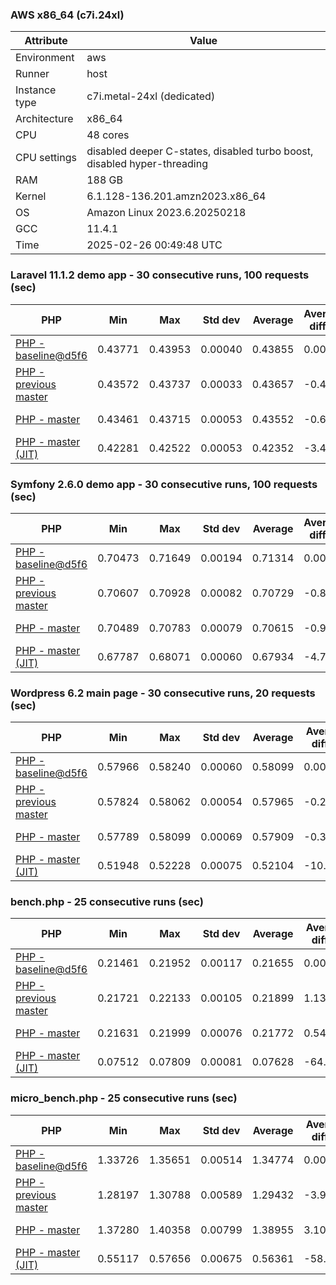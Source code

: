 ### AWS x86_64 (c7i.24xl)

|  Attribute    |     Value      |
|---------------|----------------|
| Environment   |aws|
| Runner        |host|
| Instance type |c7i.metal-24xl (dedicated)|
| Architecture  |x86_64
| CPU           |48 cores|
| CPU settings  |disabled deeper C-states, disabled turbo boost, disabled hyper-threading|
| RAM           |188 GB|
| Kernel        |6.1.128-136.201.amzn2023.x86_64|
| OS            |Amazon Linux 2023.6.20250218|
| GCC           |11.4.1|
| Time          |2025-02-26 00:49:48 UTC|

### Laravel 11.1.2 demo app - 30 consecutive runs, 100 requests (sec)

|     PHP     |     Min     |     Max     |    Std dev   |   Average  |  Average diff % |   Median   | Median diff % |     Memory    |
|-------------|-------------|-------------|--------------|------------|-----------------|------------|---------------|---------------|
|[PHP - baseline@d5f6](https://github.com/php/php-src/commit/d5f6e56610)|0.43771|0.43953|0.00040|0.43855|0.00%|0.43859|0.00%|41.85 MB|
|[PHP - previous master](https://github.com/php/php-src/commit/1a10b990f2)|0.43572|0.43737|0.00033|0.43657|-0.45%|0.43657|-0.46%|41.85 MB|
|[PHP - master](https://github.com/php/php-src/commit/d6cd754121)|0.43461|0.43715|0.00053|0.43552|-0.69%|0.43549|-0.71%|41.85 MB|
|[PHP - master (JIT)](https://github.com/php/php-src/commit/d6cd754121)|0.42281|0.42522|0.00053|0.42352|-3.43%|0.42338|-3.47%|50.78 MB|

### Symfony 2.6.0 demo app - 30 consecutive runs, 100 requests (sec)

|     PHP     |     Min     |     Max     |    Std dev   |   Average  |  Average diff % |   Median   | Median diff % |     Memory    |
|-------------|-------------|-------------|--------------|------------|-----------------|------------|---------------|---------------|
|[PHP - baseline@d5f6](https://github.com/php/php-src/commit/d5f6e56610)|0.70473|0.71649|0.00194|0.71314|0.00%|0.71328|0.00%|37.39 MB|
|[PHP - previous master](https://github.com/php/php-src/commit/1a10b990f2)|0.70607|0.70928|0.00082|0.70729|-0.82%|0.70722|-0.85%|37.54 MB|
|[PHP - master](https://github.com/php/php-src/commit/d6cd754121)|0.70489|0.70783|0.00079|0.70615|-0.98%|0.70577|-1.05%|37.54 MB|
|[PHP - master (JIT)](https://github.com/php/php-src/commit/d6cd754121)|0.67787|0.68071|0.00060|0.67934|-4.74%|0.67935|-4.76%|44.54 MB|

### Wordpress 6.2 main page - 30 consecutive runs, 20 requests (sec)

|     PHP     |     Min     |     Max     |    Std dev   |   Average  |  Average diff % |   Median   | Median diff % |     Memory    |
|-------------|-------------|-------------|--------------|------------|-----------------|------------|---------------|---------------|
|[PHP - baseline@d5f6](https://github.com/php/php-src/commit/d5f6e56610)|0.57966|0.58240|0.00060|0.58099|0.00%|0.58094|0.00%|43.00 MB|
|[PHP - previous master](https://github.com/php/php-src/commit/1a10b990f2)|0.57824|0.58062|0.00054|0.57965|-0.23%|0.57960|-0.23%|42.92 MB|
|[PHP - master](https://github.com/php/php-src/commit/d6cd754121)|0.57789|0.58099|0.00069|0.57909|-0.33%|0.57890|-0.35%|42.92 MB|
|[PHP - master (JIT)](https://github.com/php/php-src/commit/d6cd754121)|0.51948|0.52228|0.00075|0.52104|-10.32%|0.52124|-10.28%|61.90 MB|

### bench.php - 25 consecutive runs (sec)

|     PHP     |     Min     |     Max     |    Std dev   |   Average  |  Average diff % |   Median   | Median diff % |     Memory    |
|-------------|-------------|-------------|--------------|------------|-----------------|------------|---------------|---------------|
|[PHP - baseline@d5f6](https://github.com/php/php-src/commit/d5f6e56610)|0.21461|0.21952|0.00117|0.21655|0.00%|0.21638|0.00%|26.17 MB|
|[PHP - previous master](https://github.com/php/php-src/commit/1a10b990f2)|0.21721|0.22133|0.00105|0.21899|1.13%|0.21900|1.21%|26.26 MB|
|[PHP - master](https://github.com/php/php-src/commit/d6cd754121)|0.21631|0.21999|0.00076|0.21772|0.54%|0.21759|0.56%|26.26 MB|
|[PHP - master (JIT)](https://github.com/php/php-src/commit/d6cd754121)|0.07512|0.07809|0.00081|0.07628|-64.77%|0.07599|-64.88%|27.36 MB|

### micro_bench.php - 25 consecutive runs (sec)

|     PHP     |     Min     |     Max     |    Std dev   |   Average  |  Average diff % |   Median   | Median diff % |     Memory    |
|-------------|-------------|-------------|--------------|------------|-----------------|------------|---------------|---------------|
|[PHP - baseline@d5f6](https://github.com/php/php-src/commit/d5f6e56610)|1.33726|1.35651|0.00514|1.34774|0.00%|1.34736|0.00%|20.43 MB|
|[PHP - previous master](https://github.com/php/php-src/commit/1a10b990f2)|1.28197|1.30788|0.00589|1.29432|-3.96%|1.29302|-4.03%|20.52 MB|
|[PHP - master](https://github.com/php/php-src/commit/d6cd754121)|1.37280|1.40358|0.00799|1.38955|3.10%|1.39028|3.19%|20.52 MB|
|[PHP - master (JIT)](https://github.com/php/php-src/commit/d6cd754121)|0.55117|0.57656|0.00675|0.56361|-58.18%|0.56494|-58.07%|21.78 MB|

